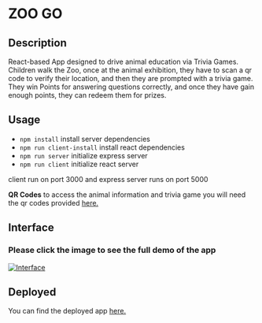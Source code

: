 # ZOO GO

## Description

React-based App designed to drive animal education via Trivia Games. Children walk the Zoo, once at the animal exhibition, they have to scan a qr code to verify their location, and then they are prompted with a trivia game. They win Points for answering questions correctly, and once they have gain enough points, they can redeem them for prizes.

## Usage

- `npm install` install server dependencies
- `npm run client-install` install react dependencies
- `npm run server` initialize express server
- `npm run client` initialize react server

client run on port 3000 and express server runs on port 5000

**QR Codes** to access the animal information and trivia game you will need the qr codes provided [here.](https://drive.google.com/file/d/1WlDCcvEfygRsSqGhH3-saj70bcxOBDrP/view?usp=sharing)

## Interface
### Please click the image to see the full demo of the app
[![Interface](https://ucarecdn.com/c099d731-8ee6-4687-9084-fa2472e39ecf/ScreenShot20200623at124316AM1.png)](https://www.youtube.com/watch?v=429ZNpMUzcQ&feature=youtu.be)

## Deployed
You can find the deployed app [here.](https://zoo-go.herokuapp.com/)


